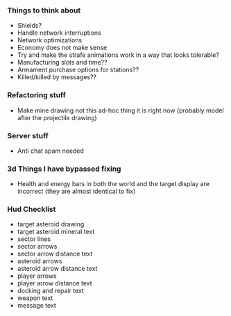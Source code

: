 ### Things to think about

- Shields?
- Handle network interruptions
- Network optimizations
- Economy does not make sense
- Try and make the strafe animations work in a way that looks tolerable?
- Manufacturing slots and time??
- Armament purchase options for stations??
- Killed/killed by messages??

### Refactoring stuff

- Make mine drawing not this ad-hoc thing it is right now (probably model after the projectile drawing)

### Server stuff

- Anti chat spam needed

### 3d Things I have bypassed fixing

- Health and energy bars in both the world and the target display are incorrect (they are almost identical to fix)

### Hud Checklist

- target asteroid drawing
- target asteroid mineral text
- sector lines
- sector arrows
- sector arrow distance text
- asteroid arrows
- asteroid arrow distance text
- player arrows
- player arrow distance text
- docking and repair text
- weapon text
- message text
